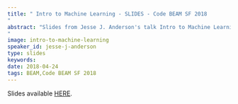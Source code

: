 ```yaml
---
title: " Intro to Machine Learning - SLIDES - Code BEAM SF 2018
"
abstract: "Slides from Jesse J. Anderson's talk Intro to Machine Learning - Code BEAM SF 2018
"
image: intro-to-machine-learning
speaker_id: jesse-j-anderson
type: slides
keywords: 
date: 2018-04-24
tags: BEAM,Code BEAM SF 2018
---
```

Slides available <a href="http://s3.amazonaws.com/erlang-conferences-production/media/files/000/000/889/original/Jesse_J._Anderson_-_Intro_to_Machine_Learning.pdf?1524577296" target="_blank">HERE</a>.

